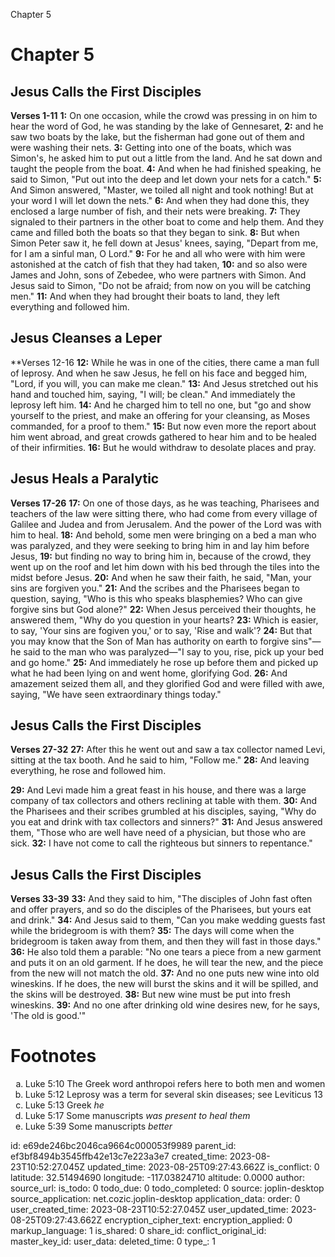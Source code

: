 Chapter 5

# Chapter 5
## Jesus Calls the First Disciples
**Verses 1-11**
**1:** On one occasion, while the crowd was pressing in on him to hear the word of God, he was standing by the lake of Gennesaret,
**2:** and he saw two boats by the lake, but the fisherman had gone out of them and were washing their nets.
**3:** Getting into one of the boats, which was Simon's, he asked him to put out a little from the land. And he sat down and taught the people from the boat.
**4:** And when he had finished speaking, he said to Simon, "Put out into the deep and let down your nets for a catch." 
**5:** And Simon answered, "Master, we toiled all night and took nothing! But at your word I will let down the nets."
**6:** And when they had done this, they enclosed a large number of fish, and their nets were breaking.
**7:** They signaled to their partners in the other boat to come and help them. And they came and filled both the boats so that they began to sink.
**8:** But when Simon Peter saw it, he fell down at Jesus' knees, saying, "Depart from me, for I am a sinful man, O Lord."
**9:** For he and all who were with him were astonished at the catch of fish that they had taken,
**10:** and so also were James and John, sons of Zebedee, who were partners with Simon. And Jesus said to Simon, "Do not be afraid; from now on you will be catching men."
**11:** And when they had brought their boats to land, they left everything and followed him.

## Jesus Cleanses a Leper
**Verses 12-16
**12:** While he was in one of the cities, there came a man full of leprosy. And when he saw Jesus, he fell on his face and begged him, "Lord, if you will, you can make me clean."
**13:** And Jesus stretched out his hand and touched him, saying, "I will; be clean." And immediately the leprosy left him.
**14:** And he charged him to tell no one, but "go and show yourself to the priest, and make an offering for your cleansing, as Moses commanded, for a proof to them."
**15:** But now even more the report about him went abroad, and great crowds gathered to hear him and to be healed of their infirmities.
**16:** But he would withdraw to desolate places and pray.

## Jesus Heals a Paralytic
**Verses 17-26**
**17:** On one of those days, as he was teaching, Pharisees and teachers of the law were sitting there, who had come from every village of Galilee and Judea and from Jerusalem. And the power of the Lord was with him to heal.
**18:** And behold, some men were bringing on a bed a man who was paralyzed, and they were seeking to bring him in and lay him before Jesus,
**19:** but finding no way to bring him in, because of the crowd, they went up on the roof and let him down with his bed through the tiles into the midst before Jesus.
**20:** And when he saw their faith, he said, "Man, your sins are forgiven you."
**21:** And the scribes and the Pharisees began to question, saying, "Who is this who speaks blasphemies? Who can give forgive sins but God alone?"
**22:** When Jesus perceived their thoughts, he answered them, "Why do you question in your hearts?
**23:** Which is easier, to say, 'Your sins are fogiven you,' or to say, 'Rise and walk'?
**24:** But that you may know that the Son of Man has authority on earth to forgive sins"—he said to the man who was paralyzed—"I say to you, rise, pick up your bed and go home."
**25:** And immediately he rose up before them and picked up what he had been lying on and went home, glorifying God.
**26:** And amazement seized them all, and they glorified God and were filled with awe, saying, "We have seen extraordinary things today."

## Jesus Calls the First Disciples
**Verses 27-32**
**27:** After this he went out and saw a tax collector named Levi, sitting at the tax booth. And he said to him, "Follow me."
**28:** And leaving everything, he rose and followed him.

**29:** And Levi made him a great feast in his house, and there was a large company of tax collectors and others reclining at table with them.
**30:** And the Pharisees and their scribes grumbled at his disciples, saying, "Why do you eat and drink with tax collectors and sinners?"
**31:** And Jesus answered them, "Those who are well have need of a physician, but those who are sick.
**32:** I have not come to call the righteous but sinners to repentance."

## Jesus Calls the First Disciples
**Verses 33-39**
**33:** And they said to him, "The disciples of John fast often and offer prayers, and so do the disciples of the Pharisees, but yours eat and drink."
**34:** And Jesus said to them, "Can you make wedding guests fast while the bridegroom is with them?
**35:** The days will come when the bridegroom is taken away from them, and then they will fast in those days."
**36:** He also told them a parable: "No one tears a piece from a new garment and puts it on an old garment. If he does, he will tear the new, and the piece from the new will not match the old.
**37:** And no one puts new wine into old wineskins. If he does, the new will burst the skins and it will be spilled, and the skins will be destroyed.
**38:** But new wine must be put into fresh wineskins.
**39:** And no one after drinking old wine desires new, for he says, 'The old is good.'"

# Footnotes
<ol type='a'>
	<li>Luke 5:10 The Greek word anthropoi refers here to both men and women</li>
	<li>Luke 5:12 Leprosy was a term for several skin diseases; see Leviticus 13</li>
	<li>Luke 5:13 Greek <em>he</em></li>
	<li>Luke 5:17 Some manuscripts <em>was present to heal them</em></li>
	<li>Luke 5:39 Some manuscripts <em>better</em></li>
</ol>

id: e69de246bc2046ca9664c000053f9989
parent_id: ef3bf8494b3545ffb42e13c7e223a3e7
created_time: 2023-08-23T10:52:27.045Z
updated_time: 2023-08-25T09:27:43.662Z
is_conflict: 0
latitude: 32.51494690
longitude: -117.03824710
altitude: 0.0000
author: 
source_url: 
is_todo: 0
todo_due: 0
todo_completed: 0
source: joplin-desktop
source_application: net.cozic.joplin-desktop
application_data: 
order: 0
user_created_time: 2023-08-23T10:52:27.045Z
user_updated_time: 2023-08-25T09:27:43.662Z
encryption_cipher_text: 
encryption_applied: 0
markup_language: 1
is_shared: 0
share_id: 
conflict_original_id: 
master_key_id: 
user_data: 
deleted_time: 0
type_: 1